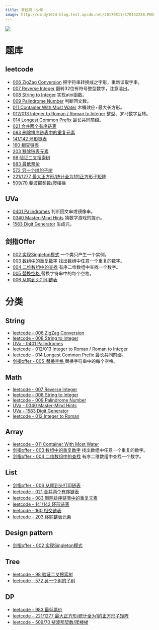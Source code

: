 ```yaml
---
title: 奋起啊！少年
image: http://cindy1024-blog.test.upcdn.net/20170811/170142258.PNG
---
```

![](http://cindy1024-blog.test.upcdn.net/20170811/170142258.PNG)

# 题库

## leetcode

- [006  ZigZag Conversion](./ZigZag-Conversion.html)  把字符串转换成之字形，重新读取字串。
- [007  Reverse Integer](./Reverse-Integer.html)    翻转32位有符号整型数字，注意溢出。
- [008  String to Integer](./String-to-Integer.html)  实现atoi函数。
- [009  Palindrome Number](./Palindrome-Number.html)  判断回文数。
- [011  Container With Most Water](./container-with-most-water.html) 木桶效应+最大长方形。
- [012/013  Integer to Roman / Roman to Integer](./integer-to-roman.html) 整型、罗马数字互转。
- [014 Longest Common Prefix](./longest-common-prefix.html) 最长共同前缀。
- [021 合并两个有序链表](./leetcode/合并两个有序链表.html)
- [083 删除排序链表中的重复元素](./leetcode/删除排序链表中的重复元素.html)
- [141/142 环形链表](./leetcode/环形链表.html)
- [160 相交链表](./leetcode/相交链表.html)
- [203 移除链表元素](./leetcode/移除链表元素.html)
- [98 验证二叉搜索树](./leetcode/验证二叉搜索树.html)
- [983 最低票价](./leetcode/最低票价.html)
- [572 另一个树的子树](./leetcode/另一个树的子树.html)
- [221/1277 最大正方形/统计全为1的正方形子矩阵](./leetcode/最大正方形-统计全为1的正方形子矩阵.html)
- [509/70 斐波那契数/爬楼梯](./leetcode/斐波那契数-爬楼梯.html)

## UVa

- [0401  Palindromes](./Palindromes.html) 判断回文串或镜像串。
- [0340  Master-Mind Hints](./Master-Mind-Hints.html) 猜数字游戏的提示。
- [1583  Digit Generator](./Digit-Generator.html) 生成元。

## 剑指Offer
- [002 实现Singleton模式](./offer/002_实现Singleton模式.html) 一个类只产生一个实例。
- [003 数组中的重复数字](./offer/003_数组中的重复数字.html) 找出数组中任意一个重复的数字。
- [004 二维数组中的查找](./offer/004_二维数组中的查找.html) 有序二维数组中查找一个数字。
- [005 替换空格 ](./offer/005_替换空格.html)替换字符串中的每个空格。
- [006 从尾到头打印链表 ](./offer/006_从尾到头打印链表.html)

# 分类

## String

- [leetcode - 006  ZigZag Conversion](./ZigZag-Conversion.html)
- [leetcode - 008  String to Integer](./String-to-Integer.html)
- [UVa - 0401  Palindromes](./Palindromes.html)
- [leetcode - 012/013  Integer to Roman / Roman to Integer](./integer-to-roman.html)
- [leetcode - 014  Longest Common Prefix](./longest-common-prefix) 最长共同前缀。
- [剑指offer - 005_替换空格 ](./offer/005_替换空格.html)替换字符串中的每个空格。

## Math

- [leetcode - 007  Reverse Integer](./Reverse-Integer.html)
- [leetcode - 008  String to Integer](./String-to-Integer.html)
- [leetcode - 009  Palindrome Number](./Palindrome-Number.html)
- [UVa - 0340  Master-Mind Hints](./Master-Mind-Hints.html)
- [UVa - 1583  Digit Generator](./Digit-Generator.html)
- [leetcode - 012  Integer to Roman](./integer-to-roman.html)

## Array

- [leetcode - 011  Container With Most Water](./container-with-most-water.html)
- [剑指offer - 003 数组中的重复数字](./offer/003_数组中的重复数字.html) 找出数组中任意一个重复的数字。
- [剑指offer - 004 二维数组中的查找](./offer/004_二维数组中的查找.html) 有序二维数组中查找一个数字。

## List

- [剑指offer - 006 从尾到头打印链表 ](./offer/006_从尾到头打印链表.html)
- [leetcode - 021 合并两个有序链表](./leetcode/合并两个有序链表.html)
- [leetcode - 083 删除排序链表中的重复元素](./leetcode/删除排序链表中的重复元素.html)
- [leetcode - 141/142 环形链表](./leetcode/环形链表.html)
- [leetcode - 160 相交链表](./leetcode/相交链表.html)
- [leetcode - 203 移除链表元素](./leetcode/移除链表元素.html)

## Design pattern

- [剑指offer - 002 实现Singleton模式](./offer/002_实现Singleton模式.html)

## Tree
- [leetcode - 98 验证二叉搜索树](./leetcode/验证二叉搜索树.html)
- [leetcode - 572 另一个树的子树](./leetcode/另一个树的子树.html)

## DP
- [leetcode - 983 最低票价](./leetcode/最低票价.html)
- [leetcode - 221/1277 最大正方形/统计全为1的正方形子矩阵](./leetcode/最大正方形-统计全为1的正方形子矩阵.html)
- [leetcode - 509/70 斐波那契数/爬楼梯](./leetcode/斐波那契数-爬楼梯.html)


